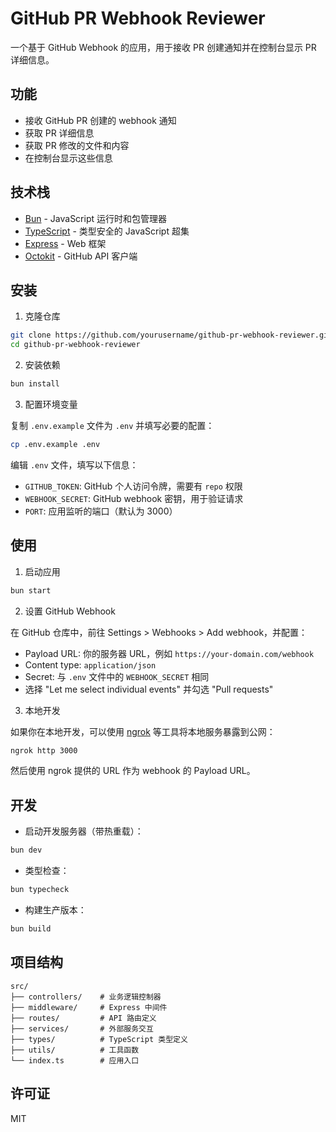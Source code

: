 # GitHub PR Webhook Reviewer

一个基于 GitHub Webhook 的应用，用于接收 PR 创建通知并在控制台显示 PR 详细信息。

## 功能

- 接收 GitHub PR 创建的 webhook 通知
- 获取 PR 详细信息
- 获取 PR 修改的文件和内容
- 在控制台显示这些信息

## 技术栈

- [Bun](https://bun.sh/) - JavaScript 运行时和包管理器
- [TypeScript](https://www.typescriptlang.org/) - 类型安全的 JavaScript 超集
- [Express](https://expressjs.com/) - Web 框架
- [Octokit](https://github.com/octokit) - GitHub API 客户端

## 安装

1. 克隆仓库

```bash
git clone https://github.com/yourusername/github-pr-webhook-reviewer.git
cd github-pr-webhook-reviewer
```

2. 安装依赖

```bash
bun install
```

3. 配置环境变量

复制 `.env.example` 文件为 `.env` 并填写必要的配置：

```bash
cp .env.example .env
```

编辑 `.env` 文件，填写以下信息：

- `GITHUB_TOKEN`: GitHub 个人访问令牌，需要有 `repo` 权限
- `WEBHOOK_SECRET`: GitHub webhook 密钥，用于验证请求
- `PORT`: 应用监听的端口（默认为 3000）

## 使用

1. 启动应用

```bash
bun start
```

2. 设置 GitHub Webhook

在 GitHub 仓库中，前往 Settings > Webhooks > Add webhook，并配置：

- Payload URL: 你的服务器 URL，例如 `https://your-domain.com/webhook`
- Content type: `application/json`
- Secret: 与 `.env` 文件中的 `WEBHOOK_SECRET` 相同
- 选择 "Let me select individual events" 并勾选 "Pull requests"

3. 本地开发

如果你在本地开发，可以使用 [ngrok](https://ngrok.com/) 等工具将本地服务暴露到公网：

```bash
ngrok http 3000
```

然后使用 ngrok 提供的 URL 作为 webhook 的 Payload URL。

## 开发

- 启动开发服务器（带热重载）：

```bash
bun dev
```

- 类型检查：

```bash
bun typecheck
```

- 构建生产版本：

```bash
bun build
```

## 项目结构

```
src/
├── controllers/    # 业务逻辑控制器
├── middleware/     # Express 中间件
├── routes/         # API 路由定义
├── services/       # 外部服务交互
├── types/          # TypeScript 类型定义
├── utils/          # 工具函数
└── index.ts        # 应用入口
```

## 许可证

MIT

